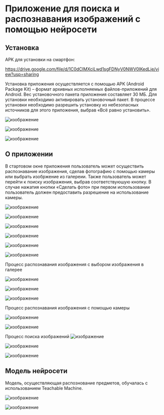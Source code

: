 # Приложение для поиска и распознавания изображений с помощью нейросети

## Установка

APK для установки на смартфон:

https://drive.google.com/file/d/1C0dCIMXciLwd1sgFDNyV0NWV0IKedLje/view?usp=sharing

Установка приложения осуществляется с помощью APK (Android Package
Kit) – формат архивных исполняемых файлов-приложений для Android. Вес
установочного пакета приложения составляет 30 МБ. Для установки необходимо
активировать установочный пакет. В процессе установки необходимо разрешить
установку из небезопасных источников для этого приложения, выбрав «Всё равно
установить».

![изображение](https://github.com/IrinaCol28/image_search_app/assets/118562632/5f390096-2826-4952-aff4-daff14da02f6)

![изображение](https://github.com/IrinaCol28/image_search_app/assets/118562632/7fb287bf-4188-42de-ab2b-17764ed892c7)

![изображение](https://github.com/IrinaCol28/image_search_app/assets/118562632/4fab8a6d-966e-4409-b0d6-84c7fd7e9c6c)


## О приложении 

В стартовом окне приложения пользователь может осуществить
распознавание изображения, сделав фотографию с помощью камеры или выбрать
изобржение из галереии. Также пользователь может перейти к поиску изображения,
выбрав соответствуюшую кнопку.
В случае нажатия кнопки «Сделать фото» при первом использовании
пользователь должен предоставить разрешение на использование камеры.

![изображение](https://github.com/IrinaCol28/image_search_app/assets/118562632/7a3cad2d-dd1b-4349-b2d1-53923e8e626c)

![изображение](https://github.com/IrinaCol28/image_search_app/assets/118562632/2e0554fd-45a2-4f47-97e0-ef7bcc62b4fd)

![изображение](https://github.com/IrinaCol28/image_search_app/assets/118562632/57aa3615-8b7f-4902-be25-545b3e9463e8)

![изображение](https://github.com/IrinaCol28/image_search_app/assets/118562632/b073767c-c278-483f-84bc-5d46097c4f6d)

![изображение](https://github.com/IrinaCol28/image_search_app/assets/118562632/e9b35512-46c1-473d-b5f7-c8b6ea53c98a)

![изображение](https://github.com/IrinaCol28/image_search_app/assets/118562632/e1c3f111-656a-4e7d-a7d9-645bd7ad8326)

Процесс распознавания изображения с выбором изображения в галерее

![изображение](https://github.com/IrinaCol28/image_search_app/assets/118562632/0555edee-3861-4a1f-b147-be8167f7eef3)

![изображение](https://github.com/IrinaCol28/image_search_app/assets/118562632/b90a388a-7953-4b8c-aa3c-b4c183d270d7)

![изображение](https://github.com/IrinaCol28/image_search_app/assets/118562632/c2d6b609-dab4-4582-ad4b-1ef58ef2fe35)


Процесс распознавания изображения с помощью камеры

![изображение](https://github.com/IrinaCol28/image_search_app/assets/118562632/93bea42d-cc13-4ca6-8b90-3ebb728d7e05)

![изображение](https://github.com/IrinaCol28/image_search_app/assets/118562632/95d68a17-c8c9-4516-abb1-087bc83074ce)

Процесс поиска изображений
![изображение](https://github.com/IrinaCol28/image_search_app/assets/118562632/f1e568a7-1b2f-40d4-8b11-a1f85a9839f3)

![изображение](https://github.com/IrinaCol28/image_search_app/assets/118562632/f0ef686e-3397-4eb3-841e-082e691b2040)

![изображение](https://github.com/IrinaCol28/image_search_app/assets/118562632/e46e2f12-c963-43d0-8a99-3186ed1a2e91)

## Модель нейросети 

Модель, осуществляющая распознование предметов, обучалась с использованием Teachable Machine.

![изображение](https://github.com/IrinaCol28/image_search_app/assets/118562632/fcea83f4-224a-4824-bee1-b85c9f6f9a8b)

![изображение](https://github.com/IrinaCol28/image_search_app/assets/118562632/80b6bcef-bf53-4b31-8edb-f60e32779f47)







